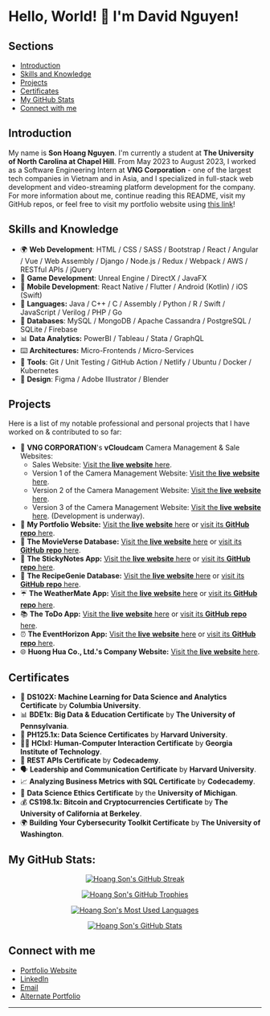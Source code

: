 # Hello, World! 👋 I'm David Nguyen!

## Sections
- [Introduction](#introduction)
- [Skills and Knowledge](#skills-and-knowledge)
- [Projects](#projects)
- [Certificates](#certificates)
- [My GitHub Stats](#my-github-stats)
- [Connect with me](#connect-with-me)

## Introduction

My name is **Son Hoang Nguyen**. I'm currently a student at **The University of North Carolina at Chapel Hill**. From May 2023 to August 2023, I worked as a Software Engineering Intern at **VNG Corporation** - one of the largest tech companies in Vietnam and in Asia, and I specialized in full-stack web development and video-streaming platform development for the company. For more information about me, continue reading this README, visit my GitHub repos, or feel free to visit my portfolio website using [this link](https://sonnguyenhoang.com)!

## Skills and Knowledge
* 🌍 **Web Development**: HTML / CSS / SASS / Bootstrap / React / Angular / Vue / Web Assembly / Django / Node.js / Redux / Webpack / AWS / RESTful APIs / jQuery
* 🎲 **Game Development**: Unreal Engine / DirectX / JavaFX
* 📱 **Mobile Development**: React Native / Flutter / Android (Kotlin) / iOS (Swift)
* 🐍 **Languages:** Java / C++ / C / Assembly / Python / R / Swift / JavaScript / Verilog / PHP / Go
* 🚀 **Databases**: MySQL / MongoDB / Apache Cassandra / PostgreSQL / SQLite / Firebase
* 📊 **Data Analytics:** PowerBI / Tableau / Stata / GraphQL
* ⌨️ **Architectures:** Micro-Frontends / Micro-Services
* 🔧 **Tools**: Git / Unit Testing / GitHub Action / Netlify / Ubuntu / Docker / Kubernetes
* 🎨 **Design**: Figma / Adobe Illustrator / Blender

## Projects

Here is a list of my notable professional and personal projects that I have worked on & contributed to so far:

* 🚀 **VNG CORPORATION**'s **vCloudcam** Camera Management & Sale Websites: 
  * Sales Website: [Visit the **live** **website** here](https://www.vngcloud.vn/product/vcloudcam).
  * Version 1 of the Camera Management Website: [Visit the **live** **website** here](https://v1.vcloudcam.vn/#/).
  * Version 2 of the Camera Management Website: [Visit the **live** **website** here](https://vcloudcam.vn/#/).
  * Version 3 of the Camera Management Website: [Visit the **live** **website** here](https://beta.vcloudcam.vn). (Development is underway).
* 🌟 **My Portfolio Website:**     [Visit the **live** **website** here](https://sonnguyenhoang.com) or [visit its **GitHub** **repo** here](https://github.com/hoangsonww/My-Portfolio-Website).
* 🍿 **The MovieVerse Database:**  [Visit the **live** **website** here](https://movie-verse.com) or [visit its **GitHub** **repo** here](https://github.com/hoangsonww/The-MovieVerse-Database).
* 📝 **The StickyNotes App:**      [Visit the **live** **website** here](https://hoangsonww.github.io/The-StickyNotes-App/) or [visit its **GitHub** **repo** here](https://github.com/hoangsonww/The-StickyNotes-App).
* 🍲 **The RecipeGenie Database:** [Visit the **live** **website** here](https://hoangsonww.github.io/RecipeGenie-App/) or [visit its **GitHub** **repo** here](https://github.com/hoangsonww/RecipeGenie-App).
* ☔  **The WeatherMate App:**      [Visit the **live** **website** here](https://hoangsonww.github.io/WeatherMate-App/) or [visit its **GitHub** **repo** here](https://github.com/hoangsonww/WeatherMate-App).
* 📚 **The ToDo App:**             [Visit the **live** **website** here](https://hoangsonww.github.io/The-ToDo-App/) or [visit its **GitHub** **repo** here](https://github.com/hoangsonww/The-ToDo-App).
* ⏰ **The EventHorizon App:**     [Visit the **live** **website** here](https://hoangsonww.github.io/The-Event-Horizon-App/) or [visit its **GitHub** **repo** here](https://github.com/hoangsonww/The-Event-Horizon-App).
* 🌐 **Huong Hua Co., Ltd.'s Company Website:**   [Visit the **live** **website** here](https://huonghuacoltd.com).

## Certificates
* 🤖 **DS102X: Machine Learning for Data Science and Analytics Certificate** by **Columbia University**.
* 📊 **BDE1x: Big Data & Education Certificate** by **The University of Pennsylvania**.
* 💾 **PH125.1x: Data Science Certificates** by **Harvard University**.
* 👨‍💻 **HCIxI: Human-Computer Interaction Certificate** by **Georgia Institute of Technology**.
* 🔗 **REST APIs Certificate** by **Codecademy**.
* 🗣️ **Leadership and Communication Certificate** by **Harvard University**.
* 📈 **Analyzing Business Metrics with SQL Certificate** by **Codecademy**.
* 📝 **Data Science Ethics Certificate** by the **University of Michigan**.
* 💰 **CS198.1x: Bitcoin and Cryptocurrencies Certificate** by **The University of California at Berkeley**.
* 🌍 **Building Your Cybersecurity Toolkit Certificate** by **The University of Washington**.

## My GitHub Stats:

<p align="center">
  <a href="https://sonnguyenhoang.com" target="_blank">
    <img src="https://github-readme-streak-stats.herokuapp.com/?user=hoangsonww&theme=radical" alt="Hoang Son's GitHub Streak" />
  </a>
</p>
<p align="center">
  <a href="https://sonnguyenhoang.com" target="_blank">
    <img src="https://github-profile-trophy.vercel.app/?username=hoangsonww&theme=radical&column=3&row=1&margin-w=15&margin-h=15" alt="Hoang Son's GitHub Trophies" />
  </a>
</p>
<p align="center">
  <a href="https://sonnguyenhoang.com" target="_blank">
    <img src="https://github-readme-stats.vercel.app/api/top-langs/?username=hoangsonww&layout=compact&theme=radical&langs_count=10" alt="Hoang Son's Most Used Languages" />
  </a>
</p>
<p align="center">
  <a href="https://sonnguyenhoang.com" target="_blank">
    <img src="https://github-contribution-stats.vercel.app/api/?username=hoangsonww&theme=radical&layout=compact" alt="Hoang Son's GitHub Stats" />
  </a>
</p>

## Connect with me
* [Portfolio Website](https://sonnguyenhoang.com)
* [LinkedIn](https://www.linkedin.com/in/hoangsonww/)
* [Email](mailto:hoangson091104@gmail.com)
* [Alternate Portfolio](https://hoangsonww.github.io/hoangsonww/)

---